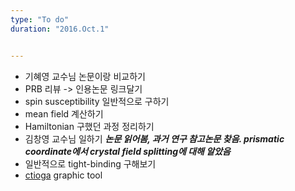```yaml
---
type: "To do"
duration: "2016.Oct.1"


---
```


* 기혜영 교수님 논문이랑 비교하기
* PRB 리뷰 -> 인용논문 링크달기
* spin susceptibility 일반적으로 구하기
* mean field 계산하기
* Hamiltonian 구했던 과정 정리하기
* 김창영 교수님 일하기 __*논문 읽어봄, 과거 연구 참고논문 찾음. prismatic coordinate에서 crystal field splitting에 대해 알았음*__
* 일반적으로 tight-binding 구해보기
* [ctioga](http://sciyag.rubyforge.org/ctioga/index.html) graphic tool
